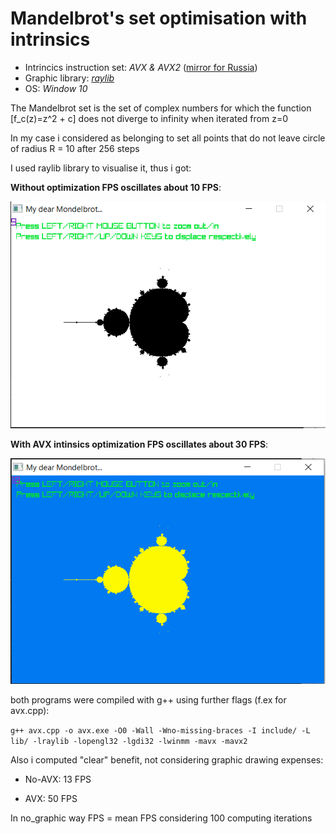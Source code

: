 # Mandelbrot's set optimisation with intrinsics

* Intrincics instruction set: *AVX & AVX2* ([mirror for Russia](https://www.laruence.com/sse/))
* Graphic library: [*raylib*](raylib.com) 
* OS: *Window 10*

The Mandelbrot set is the set of complex numbers for which the function [f_c(z)=z^2 + c] does not diverge to infinity when iterated from z=0

In my case i considered as belonging to set all points that do not leave circle of radius R = 10 after 256 steps

I used raylib library to visualise it, thus i got:

**Without optimization FPS oscillates about 10 FPS**:

![Without optimization FPS oscillates about 10 FPS](no_avx_mandelbrot.PNG)

**With AVX intinsics optimization FPS oscillates about 30 FPS**:

![With intinsics optimization FPS oscillates about 20 FPS](avx_mandelbrot.png)

both programs were compiled with g++ using further flags (f.ex for avx.cpp):

``
g++ avx.cpp -o avx.exe -O0 -Wall -Wno-missing-braces -I include/ -L lib/ -lraylib -lopengl32 -lgdi32 -lwinmm -mavx -mavx2 
``

Also i computed "clear" benefit, not considering graphic drawing expenses:

  * No-AVX: 13 FPS
  
  * AVX: 50 FPS
  

In no_graphic way FPS = mean FPS considering 100 computing iterations 

